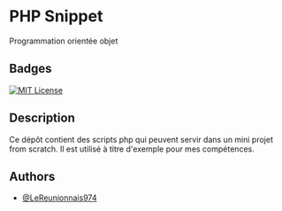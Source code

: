 # PHP Snippet

Programmation orientée objet

## Badges

[![MIT License](https://img.shields.io/badge/License-MIT-green.svg)](https://choosealicense.com/licenses/mit/)

## Description

Ce dépôt contient des scripts php qui peuvent servir dans un mini projet from scratch.
Il est utilisé à titre d'exemple pour mes compétences.

## Authors

- [@LeReunionnais974](https://github.com/LeReunionnais974)
